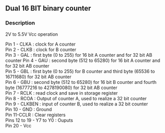 ## Dual 16 BIT binary counter

### Description

2V to 5.5V Vcc operation

Pin 1 - CLKA : clock for A counter  
Pin 2 - CLKB : clock for B counter  
Pin 3 - GAL : first  byte (0 to 255) for 16 bit A counter and for 32 bit AB counter 
Pin 4 - GAU : second byte (512 to 65280) for 16 bit A counter and for 32 bit AB counter  
Pin 5 - GBL : first byte (0 to 255) for B counter and third byte (65536 to 16711680) for 32 bit AB counter  
Pin 6 - GBU : second byte (512 to 65280) for 16 bit B counter and fourth byte (16777216 to 4278190080) for 32 bit AB counter  
Pin 7 - RCLK : read clock and save in storage register  
Pin 8 - RCOA : Output of counter A, used to realize a 32 bit counter  
Pin 9 - CLKBEN : input of counter B, used to realize a 32 bit counter  
Pin 10 - GND : Ground  
Pin 11-CCLR : Clear registers  
Pins 12 to 19 - Y7 to Y0 : Ouputs  
Pin 20 - Vcc  




